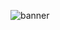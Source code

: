 ![banner](https://user-images.githubusercontent.com/23727056/87433896-78ae9700-c607-11ea-9ca6-9cdbe3f67998.jpg)

